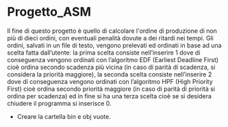 # Progetto_ASM

Il fine di questo progetto è quello di calcolare l'ordine di produzione di non più di dieci 
ordini, con eventuali penalità dovute a dei ritardi nei tempi. Gli ordini, salvati in un file di 
testo, vengono prelevati ed ordinati in base ad una scelta fatta dall’utente: la prima scelta 
consiste nell’inserire 1 dove di conseguenza vengono ordinati con l’algoritmo EDF 
(Earliest Deadline First) cioè ordina secondo scadenza più vicina (in caso di parità di 
scadenza, si considera la priorità maggiore), la seconda scelta consiste nell’inserire 2 
dove di conseguenza vengono ordinati con l’algoritmo HPF (High Priority First) cioè ordina 
secondo priorità maggiore (in caso di parità di priorità si ordina per scadenza) ed in fine si 
ha una terza scelta cioè se si desidera chiudere il programma si inserisce 0.

- Creare la cartella bin e obj vuote.
